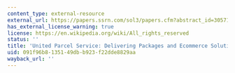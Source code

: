 ```yaml
---
content_type: external-resource
external_url: https://papers.ssrn.com/sol3/papers.cfm?abstract_id=305714
has_external_license_warning: true
license: https://en.wikipedia.org/wiki/All_rights_reserved
status: ''
title: 'United Parcel Service: Delivering Packages and Ecommerce Solutions'
uid: 091f96b8-1351-49db-b923-f22dde8829aa
wayback_url: ''
---
```

